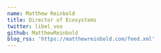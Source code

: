 ```yaml
---
name: Matthew Reinbold
title: Director of Ecosystems
twitter: libel_vox
github: MatthewReinbold
blog_rss: 'https://matthewreinbold.com/feed.xml'
---
```

